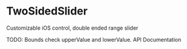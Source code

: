 # TwoSidedSlider
Customizable iOS control, double ended range slider

TODO: Bounds check upperValue and lowerValue.  API Documentation